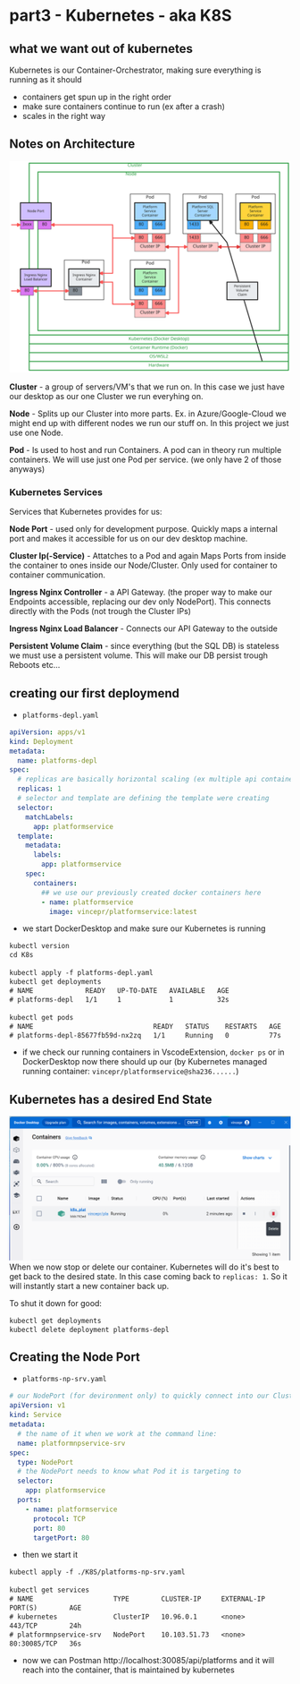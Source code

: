 # part3 - Kubernetes - aka K8S
## what we want out of kubernetes
Kubernetes is our Container-Orchestrator, making sure everything is running as it should

- containers get spun up in the right order
- make sure containers continue to run (ex after a crash)
- scales in the right way

## Notes on Architecture

![Alt text](./KubernetesArchitecture.excalidraw.svg)

**Cluster** - a group of servers/VM's that we run on. In this case we just have our desktop as our one Cluster we run everyhing on.

**Node** - Splits up our Cluster into more parts. Ex. in Azure/Google-Cloud we might end up with different nodes we run our stuff on. In this project we just use one Node.

**Pod** - Is used to host and run Containers. A pod can in theory run multiple containers. We will use just one Pod per service. (we only have 2 of those anyways)

### Kubernetes Services
Services that Kubernetes provides for us:

**Node Port** - used only for development purpose. Quickly maps a internal port and makes it accessible for us on our dev desktop machine.

**Cluster Ip(-Service)** - Attatches to a Pod and again Maps Ports from inside the container to ones inside our Node/Cluster. Only used for container to container communication.

**Ingress Nginx Controller** - a API Gateway. (the proper way to make our Endpoints accessible, replacing our dev only NodePort). This connects directly with the Pods (not trough the Cluster IPs)

**Ingress Nginx Load Balancer** - Connects our API Gateway to the outside

**Persistent Volume Claim** - since everything (but the SQL DB) is stateless we must use a persistent volume. This will make our DB persist trough Reboots etc...

## creating our first deploymend
- `platforms-depl.yaml`
```yaml
apiVersion: apps/v1
kind: Deployment
metadata:
  name: platforms-depl
spec:
  # replicas are basically horizontal scaling (ex multiple api containers that run at the same time etc...)
  replicas: 1
  # selector and template are defining the template were creating
  selector:
    matchLabels:
      app: platformservice
  template:
    metadata:
      labels:
        app: platformservice
    spec:
      containers:
        ## we use our previously created docker containers here
        - name: platformservice
          image: vincepr/platformservice:latest
```

- we start DockerDesktop and make sure our Kubernetes is running
```
kubectl version
cd K8s

kubectl apply -f platforms-depl.yaml
kubectl get deployments
# NAME             READY   UP-TO-DATE   AVAILABLE   AGE
# platforms-depl   1/1     1            1           32s

kubectl get pods
# NAME                              READY   STATUS    RESTARTS   AGE
# platforms-depl-85677fb59d-nx2zq   1/1     Running   0          77s
```
- if we check our running containers in VscodeExtension, `docker ps` or in DockerDesktop now there should up our (by Kubernetes managed running container: `vincepr/platformservice@sha236......`)


## Kubernetes has a desired End State
![Alt text](./kubernetesDeleteContainer.png)
When we now stop or delete our container. Kubernetes will do it's best to get back to the desired state. In this case coming back to `replicas: 1`. So it will instantly start a new container back up.

To shut it down for good:
```
kubectl get deployments
kubectl delete deployment platforms-depl
```

## Creating the Node Port
- `platforms-np-srv.yaml`
```yaml
# our NodePort (for devironment only) to quickly connect into our Cluster/Node
apiVersion: v1
kind: Service
metadata:
  # the name of it when we work at the command line:
  name: platformnpservice-srv
spec:
  type: NodePort
  # the NodePort needs to know what Pod it is targeting to
  selector:
    app: platformservice
  ports:
    - name: platformservice
      protocol: TCP
      port: 80
      targetPort: 80
```
- then we start it 
```
kubectl apply -f ./K8S/platforms-np-srv.yaml

kubectl get services
# NAME                    TYPE        CLUSTER-IP     EXTERNAL-IP   PORT(S)        AGE
# kubernetes              ClusterIP   10.96.0.1      <none>        443/TCP        24h
# platformnpservice-srv   NodePort    10.103.51.73   <none>        80:30085/TCP   36s
```
- now we can Postman http://localhost:30085/api/platforms and it will reach into the container, that is maintained by kubernetes
